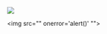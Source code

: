 <img src="../../../../r89shi/r89shi.github.io/blob/master/140.gifs?raw=true">

<div dir="&quot; onclick='alert()'>j&Tab;</div><a href="/>

<img src=&quot;"&NewLine; onerror='alert()' &NewLine;"&quot;>

